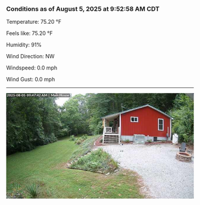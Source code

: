 ### Conditions as of August 5, 2025 at 9:52:58 AM CDT 

Temperature: 75.20 &deg;F

Feels like: 75.20 &deg;F

Humidity: 91%

Wind Direction: NW

Windspeed: 0.0 mph

Wind Gust: 0.0 mph

---

<img src="./images/latest.jpeg"/>

